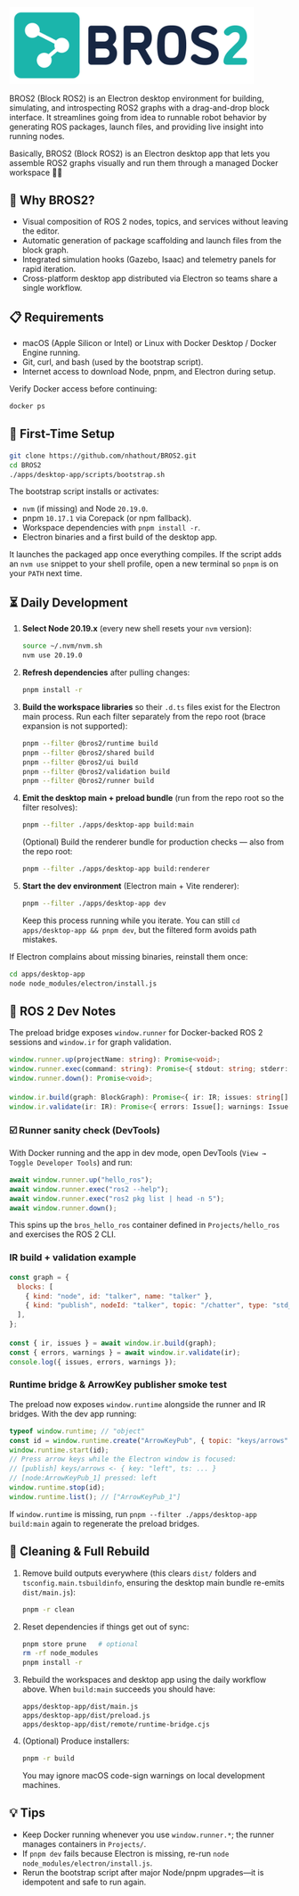 <p align="left">
  <img src="assets/logos/BROS2-logo-long.png" alt="BROS2 logo" width="440">
</p>

BROS2 (Block ROS2) is an Electron desktop environment for building, simulating, and introspecting ROS2 graphs with a drag-and-drop block interface. It streamlines going from idea to runnable robot behavior by generating ROS packages, launch files, and providing live insight into running nodes.

Basically, BROS2 (Block ROS2) is an Electron desktop app that lets you assemble ROS2 graphs visually and run them through a managed Docker workspace 🦾🤖

## 🔎 Why BROS2?
- Visual composition of ROS 2 nodes, topics, and services without leaving the editor.
- Automatic generation of package scaffolding and launch files from the block graph.
- Integrated simulation hooks (Gazebo, Isaac) and telemetry panels for rapid iteration.
- Cross-platform desktop app distributed via Electron so teams share a single workflow.

## 📋 Requirements
- macOS (Apple Silicon or Intel) or Linux with Docker Desktop / Docker Engine running.
- Git, curl, and bash (used by the bootstrap script).
- Internet access to download Node, pnpm, and Electron during setup.

Verify Docker access before continuing:

```bash
docker ps
```

## 🧱 First-Time Setup

```bash
git clone https://github.com/nhathout/BROS2.git
cd BROS2
./apps/desktop-app/scripts/bootstrap.sh
```

The bootstrap script installs or activates:
- `nvm` (if missing) and Node `20.19.0`.
- pnpm `10.17.1` via Corepack (or npm fallback).
- Workspace dependencies with `pnpm install -r`.
- Electron binaries and a first build of the desktop app.

It launches the packaged app once everything compiles. If the script adds an `nvm use` snippet to your shell profile, open a new terminal so `pnpm` is on your `PATH` next time.

## ⏳ Daily Development

1. **Select Node 20.19.x** (every new shell resets your `nvm` version):

   ```bash
   source ~/.nvm/nvm.sh
   nvm use 20.19.0
   ```

2. **Refresh dependencies** after pulling changes:

   ```bash
   pnpm install -r
   ```

3. **Build the workspace libraries** so their `.d.ts` files exist for the Electron main process. Run each filter separately from the repo root (brace expansion is not supported):

   ```bash
   pnpm --filter @bros2/runtime build
   pnpm --filter @bros2/shared build
   pnpm --filter @bros2/ui build
   pnpm --filter @bros2/validation build
   pnpm --filter @bros2/runner build
   ```

4. **Emit the desktop main + preload bundle** (run from the repo root so the filter resolves):

   ```bash
   pnpm --filter ./apps/desktop-app build:main
   ```

   (Optional) Build the renderer bundle for production checks — also from the repo root:

   ```bash
   pnpm --filter ./apps/desktop-app build:renderer
   ```

5. **Start the dev environment** (Electron main + Vite renderer):

   ```bash
   pnpm --filter ./apps/desktop-app dev
   ```

   Keep this process running while you iterate. You can still `cd apps/desktop-app && pnpm dev`, but the filtered form avoids path mistakes.

If Electron complains about missing binaries, reinstall them once:

```bash
cd apps/desktop-app
node node_modules/electron/install.js
```

## 🤖 ROS 2 Dev Notes

The preload bridge exposes `window.runner` for Docker-backed ROS 2 sessions and `window.ir` for graph validation.

```ts
window.runner.up(projectName: string): Promise<void>;
window.runner.exec(command: string): Promise<{ stdout: string; stderr: string; code: number }>;
window.runner.down(): Promise<void>;

window.ir.build(graph: BlockGraph): Promise<{ ir: IR; issues: string[] }>;
window.ir.validate(ir: IR): Promise<{ errors: Issue[]; warnings: Issue[] }>;
```

### ☑️ Runner sanity check (DevTools)

With Docker running and the app in dev mode, open DevTools (`View → Toggle Developer Tools`) and run:

```js
await window.runner.up("hello_ros");
await window.runner.exec("ros2 --help");
await window.runner.exec("ros2 pkg list | head -n 5");
await window.runner.down();
```

This spins up the `bros_hello_ros` container defined in `Projects/hello_ros` and exercises the ROS 2 CLI.

### IR build + validation example

```js
const graph = {
  blocks: [
    { kind: "node", id: "talker", name: "talker" },
    { kind: "publish", nodeId: "talker", topic: "/chatter", type: "std_msgs/msg/String" },
  ],
};

const { ir, issues } = await window.ir.build(graph);
const { errors, warnings } = await window.ir.validate(ir);
console.log({ issues, errors, warnings });
```

### Runtime bridge & ArrowKey publisher smoke test

The preload now exposes `window.runtime` alongside the runner and IR bridges. With the dev app running:

```js
typeof window.runtime; // "object"
const id = window.runtime.create("ArrowKeyPub", { topic: "keys/arrows" });
window.runtime.start(id);
// Press arrow keys while the Electron window is focused:
// [publish] keys/arrows <- { key: "left", ts: ... }
// [node:ArrowKeyPub_1] pressed: left
window.runtime.stop(id);
window.runtime.list(); // ["ArrowKeyPub_1"]
```

If `window.runtime` is missing, run `pnpm --filter ./apps/desktop-app build:main` again to regenerate the preload bridges.

## 🧹 Cleaning & Full Rebuild

1. Remove build outputs everywhere (this clears `dist/` folders and `tsconfig.main.tsbuildinfo`, ensuring the desktop main bundle re-emits `dist/main.js`):

   ```bash
   pnpm -r clean
   ```

2. Reset dependencies if things get out of sync:

   ```bash
   pnpm store prune   # optional
   rm -rf node_modules
   pnpm install -r
   ```

3. Rebuild the workspaces and desktop app using the daily workflow above. When `build:main` succeeds you should have:

   ```
   apps/desktop-app/dist/main.js
   apps/desktop-app/dist/preload.js
   apps/desktop-app/dist/remote/runtime-bridge.cjs
   ```

4. (Optional) Produce installers:

   ```bash
   pnpm -r build
   ```

   You may ignore macOS code-sign warnings on local development machines.

## 💡 Tips
- Keep Docker running whenever you use `window.runner.*`; the runner manages containers in `Projects/`.
- If `pnpm dev` fails because Electron is missing, re-run `node node_modules/electron/install.js`.
- Rerun the bootstrap script after major Node/pnpm upgrades—it is idempotent and safe to run again.
